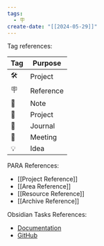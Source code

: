 ```yaml
---
tags:
  - 🪧
create-date: "[[2024-05-29]]"
---
```


Tag references:

| Tag | Purpose   |
| --- | --------- |
| 🛠️ | Project   |
| 🪧  | Reference |
| 📓  | Note      |
| 🚧  | Project   |
| 📅  | Journal   |
| 🦜  | Meeting   |
| 💡  | Idea      |

PARA References:
- [[Project Reference]]
- [[Area Reference]]
- [[Resource Reference]]
- [[Archive Reference]]

Obsidian Tasks References:
- [Documentation](https://publish.obsidian.md/tasks/Introduction)
- [GitHub](https://github.com/obsidian-tasks-group/obsidian-tasks)